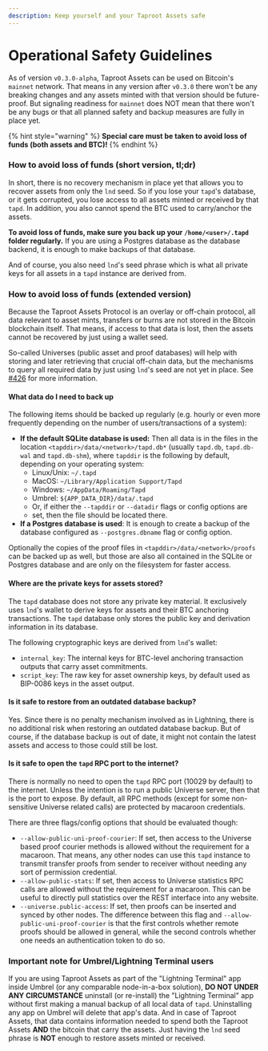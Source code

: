 ```yaml
---
description: Keep yourself and your Taproot Assets safe
---
```


# Operational Safety Guidelines

As of version `v0.3.0-alpha`, Taproot Assets can be used on Bitcoin's `mainnet` network. That means in any version after `v0.3.0` there won't be any breaking changes and any assets minted with that version should be future-proof. But signaling readiness for `mainnet` does NOT mean that there won't be any bugs or that all planned safety and backup measures are fully in place yet.

{% hint style="warning" %}
**Special care must be taken to avoid loss of funds (both assets and BTC)!**
{% endhint %}

### How to avoid loss of funds (short version, tl;dr) <a href="#user-content-how-to-avoid-loss-of-funds-short-version-tldr" id="user-content-how-to-avoid-loss-of-funds-short-version-tldr"></a>

In short, there is no recovery mechanism in place yet that allows you to recover assets from only the `lnd` seed. So if you lose your `tapd`'s database, or it gets corrupted, you lose access to all assets minted or received by that `tapd`. In addition, you also cannot spend the BTC used to carry/anchor the assets.

**To avoid loss of funds, make sure you back up your `/home/<user>/.tapd` folder regularly.** If you are using a Postgres database as the database backend, it is enough to make backups of that database.

And of course, you also need `lnd`'s seed phrase which is what all private keys for all assets in a `tapd` instance are derived from.

### How to avoid loss of funds (extended version) <a href="#user-content-how-to-avoid-loss-of-funds-extended-version" id="user-content-how-to-avoid-loss-of-funds-extended-version"></a>

Because the Taproot Assets Protocol is an overlay or off-chain protocol, all data relevant to asset mints, transfers or burns are not stored in the Bitcoin blockchain itself. That means, if access to that data is lost, then the assets cannot be recovered by just using a wallet seed.

So-called Universes (public asset and proof databases) will help with storing and later retrieving that crucial off-chain data, but the mechanisms to query all required data by just using `lnd`'s seed are not yet in place. See [#426](https://github.com/lightninglabs/taproot-assets/issues/426) for more information.

#### What data do I need to back up <a href="#user-content-what-data-do-i-need-to-back-up" id="user-content-what-data-do-i-need-to-back-up"></a>

The following items should be backed up regularly (e.g. hourly or even more frequently depending on the number of users/transactions of a system):

* **If the default SQLite database is used:** Then all data is in the files in the location `<tapddir>/data/<network>/tapd.db*` (usually `tapd.db`, `tapd.db-wal` and `tapd.db-shm`), where `tapddir` is the following by default, depending on your operating system:
  * Linux/Unix: `~/.tapd`
  * MacOS: `~/Library/Application Support/Tapd`
  * Windows: `~/AppData/Roaming/Tapd`
  * Umbrel: `${APP_DATA_DIR}/data/.tapd`
  * Or, if either the `--tapddir` or `--datadir` flags or config options are
  * set, then the file should be located there.
* **If a Postgres database is used**: It is enough to create a backup of the database configured as `--postgres.dbname` flag or config option.

Optionally the copies of the proof files in `<tapddir>/data/<network>/proofs` can be backed up as well, but those are also all contained in the SQLite or Postgres database and are only on the filesystem for faster access.

#### Where are the private keys for assets stored? <a href="#user-content-where-are-the-private-keys-for-assets-stored" id="user-content-where-are-the-private-keys-for-assets-stored"></a>

The `tapd` database does not store any private key material. It exclusively uses `lnd`'s wallet to derive keys for assets and their BTC anchoring transactions. The `tapd` database only stores the public key and derivation information in its database.

The following cryptographic keys are derived from `lnd`'s wallet:

* `internal_key`: The internal keys for BTC-level anchoring transaction outputs that carry asset commitments.
* `script_key`: The raw key for asset ownership keys, by default used as BIP-0086 keys in the asset output.

#### Is it safe to restore from an outdated database backup? <a href="#user-content-is-it-safe-to-restore-from-an-outdated-database-backup" id="user-content-is-it-safe-to-restore-from-an-outdated-database-backup"></a>

Yes. Since there is no penalty mechanism involved as in Lightning, there is no additional risk when restoring an outdated database backup. But of course, if the database backup is out of date, it might not contain the latest assets and access to those could still be lost.

#### Is it safe to open the `tapd` RPC port to the internet? <a href="#user-content-is-it-safe-to-open-the-tapd-rpc-port-to-the-internet" id="user-content-is-it-safe-to-open-the-tapd-rpc-port-to-the-internet"></a>

There is normally no need to open the `tapd` RPC port (10029 by default) to the internet. Unless the intention is to run a public Universe server, then that is the port to expose. By default, all RPC methods (except for some non-sensitive Universe related calls) are protected by macaroon credentials.

There are three flags/config options that should be evaluated though:

* `--allow-public-uni-proof-courier`: If set, then access to the Universe based proof courier methods is allowed without the requirement for a macaroon. That means, any other nodes can use this `tapd` instance to transmit transfer proofs from sender to receiver without needing any sort of permission credential.
* `--allow-public-stats`: If set, then access to Universe statistics RPC calls are allowed without the requirement for a macaroon. This can be useful to directly pull statistics over the REST interface into any website.
* `--universe.public-access`: If set, then proofs can be inserted and synced by other nodes. The difference between this flag and `--allow-public-uni-proof-courier` is that the first controls whether remote proofs should be allowed in general, while the second controls whether one needs an authentication token to do so.

### Important note for Umbrel/Lightning Terminal users <a href="#user-content-important-note-for-umbrellightning-terminal-users" id="user-content-important-note-for-umbrellightning-terminal-users"></a>

If you are using Taproot Assets as part of the "Lightning Terminal" app inside Umbrel (or any comparable node-in-a-box solution), **DO NOT UNDER ANY CIRCUMSTANCE** uninstall (or re-install) the "Lightning Terminal" app without first making a manual backup of all local data of `tapd`. Uninstalling any app on Umbrel will delete that app's data. And in case of Taproot Assets, that data contains information needed to spend both the Taproot Assets **AND** the bitcoin that carry the assets. Just having the `lnd` seed phrase is **NOT** enough to restore assets minted or received.
